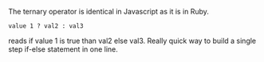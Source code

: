 The ternary operator is identical in Javascript as it is in Ruby.

`value 1 ? val2 : val3`

reads if value 1 is true than val2 else val3. Really quick way to build a single step if-else statement in one line.